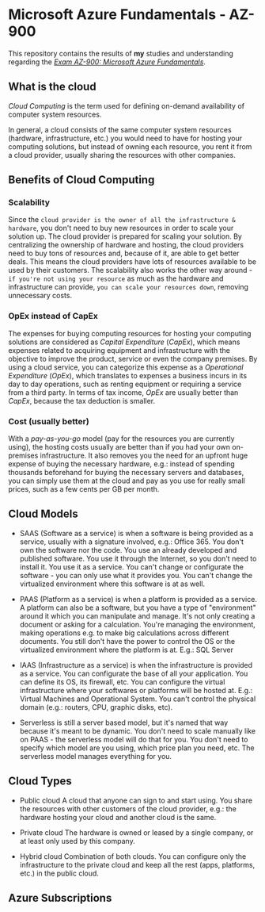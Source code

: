# Microsoft Azure Fundamentals - AZ-900
This repository contains the results of **my** studies and understanding regarding the *[Exam AZ-900: Microsoft Azure Fundamentals](https://docs.microsoft.com/en-us/learn/certifications/exams/az-900)*.

## What is the cloud
*Cloud Computing* is the term used for defining on-demand availability of computer system resources.

In general, a cloud consists of the same computer system resources (hardware, infrastructure, etc.) you would need to have for hosting your computing solutions, but instead of owning each resource, you rent it from a cloud provider, usually sharing the resources with other companies.

## Benefits of Cloud Computing

### Scalability
Since the `cloud provider is the owner of all the infrastructure & hardware`, you don't need to buy new resources in order to scale your solution up. The cloud provider is prepared for scaling your solution. By centralizing the ownership of hardware and hosting, the cloud providers need to buy tons of resources and, because of it, are able to get better deals. This means the cloud providers have lots of resources available to be used by their customers.
The scalability also works the other way around - `if you're not using your resource` as much as the hardware and infrastructure can provide, `you can scale your resources down`, removing unnecessary costs.

### OpEx instead of CapEx
The expenses for buying computing resources for hosting your computing solutions are considered as *Capital Expenditure* (*CapEx*), which means expenses related to acquiring equipment and infrastructure with the objective to improve the product, service or even the company premises. By using a cloud service, you can categorize this expense as a *Operational Expenditure* (*OpEx*), which translates to expenses a business incurs in its day to day operations, such as renting equipment or requiring a service from a third party. In terms of tax income, *OpEx* are usually better than *CapEx*, because the tax deduction is smaller. 

### Cost (usually better)
With a *pay-as-you-go* model (pay for the resources you are currently using), the hosting costs usually are better than if you had your own on-premises infrastructure. It also removes you the need for an upfront huge expense of buying the necessary hardware, e.g.: instead of spending thousands beforehand for buying the necessary servers and databases, you can simply use them at the cloud and pay as you use for really small prices, such as a few cents per GB per month.

## Cloud Models
- SAAS (Software as a service) is when a software is being provided as a service,
usually with a signature involved, e.g.: Office 365. You don't own the software
nor the code. You use an already developed and published software. You use it
through the Internet, so you don't need to install it. You use it as a service.
You can't change or configurate the software - you can only use what it provides you.
You can't change the virtualized environment where this software is at as well.

- PAAS (Platform as a service) is when a platform is provided as a service.
A platform can also be a software, but you have a type of "environment" around it
which you can manipulate and manage.
It's not only creating a document or asking for a calculation.
You're managing the environment, making operations e.g. to make big calculations
across different documents. You still don't have the power to control the OS or
the virtualized environment where the platform is at.
E.g.: SQL Server

- IAAS (Infrastructure as a service) is when the infrastructure is provided as a service.
You can configurate the base of all your application. You can define its OS,
its firewall, etc. You can configure the virtual infrastructure where your 
softwares or platforms will be hosted at.
E.g.: Virtual Machines and Operational System.
You can't control the physical domain (e.g.: routers, CPU, graphic disks, etc).

- Serverless is still a server based model, but it's named that way because it's 
meant to be dynamic. You don't need to scale manually like on PAAS - the serverless
model will do that for you. You don't need to specify which model are you using,
which price plan you need, etc. The serverless model manages everything for you.

## Cloud Types
- Public cloud
A cloud that anyone can sign to and start using.
You share the resources with other customers of the cloud provider,
e.g.: the hardware hosting your cloud and another cloud is the same.

- Private cloud
The hardware is owned or leased by a single company, or at least only used by this company.

- Hybrid cloud
Combination of both clouds. You can configure only the infrastructure to the private cloud
and keep all the rest (apps, platforms, etc.) in the public cloud. 

## Azure Subscriptions
